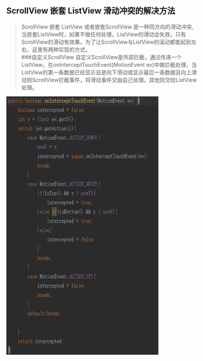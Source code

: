 ## ScrollView 嵌套 ListView 滑动冲突的解决方法<br>
>ScrollView 嵌套 ListView 或者嵌套ScrollView 是一种同方向的滑动冲突,当嵌套ListView时，如果不做任何处理，ListView的滑动会失效，只有ScrollView的滑动有效果。为了让ScrollView与ListView的滚动都能起到左右，这里有两种实现的方式。<br>
###自定义ScrollView
>自定义ScrollView是外部拦截，通过传递一个ListView，在onInterceptTouchEvent(MotionEvent ev)中做拦截处理，当ListView的第一条数据已经显示且是向下滑动或显示最后一条数据且向上滑动则ScrollView拦截事件，将滑动事件交由自己处理。其他则交给ListView处理。
<img src="scrollview1.jpg" width=400 height=680 />
